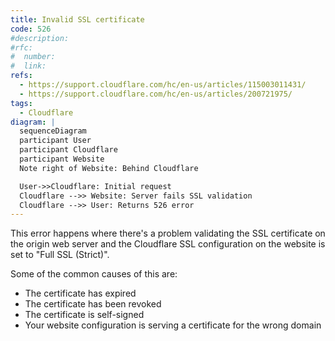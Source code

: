 ```yaml
---
title: Invalid SSL certificate
code: 526
#description:
#rfc:
#  number:
#  link:
refs: 
  - https://support.cloudflare.com/hc/en-us/articles/115003011431/
  - https://support.cloudflare.com/hc/en-us/articles/200721975/
tags: 
  - Cloudflare
diagram: |
  sequenceDiagram
  participant User
  participant Cloudflare
  participant Website
  Note right of Website: Behind Cloudflare

  User->>Cloudflare: Initial request
  Cloudflare -->> Website: Server fails SSL validation
  Cloudflare -->> User: Returns 526 error
---
```


This error happens where there's a problem validating the SSL certificate on the origin web server and the Cloudflare SSL configuration on the website is set to "Full SSL (Strict)".

Some of the common causes of this are:
  * The certificate has expired
  * The certificate has been revoked
  * The certificate is self-signed
  * Your website configuration is serving a certificate for the wrong domain
